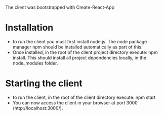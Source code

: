 The client was bootstrapped with Create-React-App

# Installation
- to run the client you must first install node.js. The node package manager npm should be installed automatically as part of this.
- Once installed, in the root of the client project directory execute: npm install. This should install all project dependencies locally, in the node_modules folder.

# Starting the client
- to run the client, in the root of the client directory execute: npm start
- You can now access the client in your browser at port 3000 (http://localhost:3000/).

